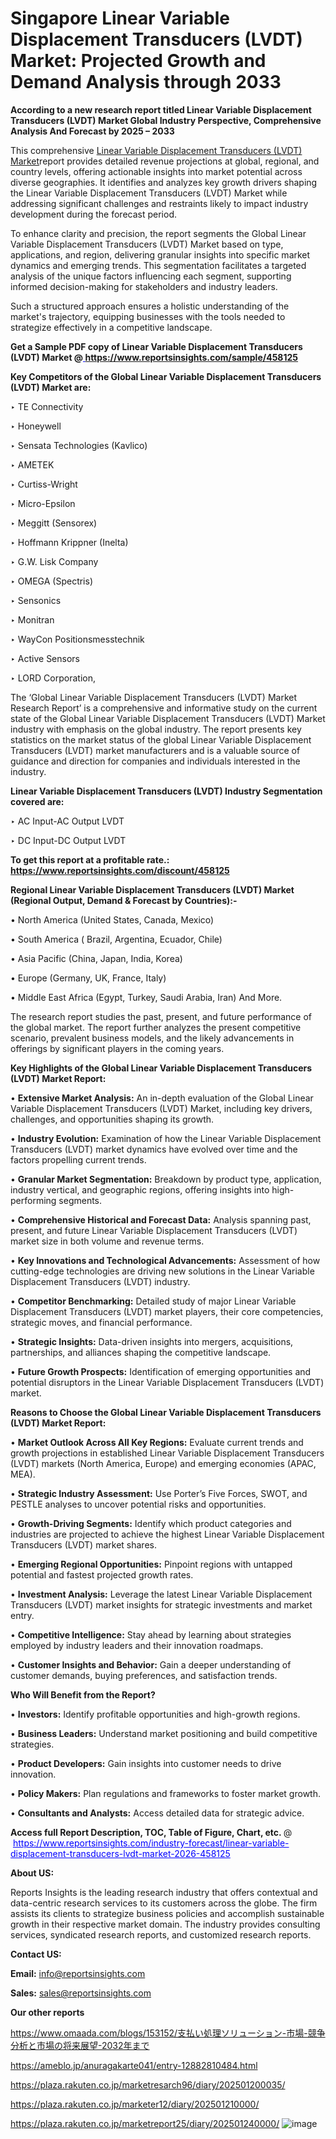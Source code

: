 # Singapore Linear Variable Displacement Transducers (LVDT) Market: Projected Growth and Demand Analysis through 2033

<strong>According to a new research report titled Linear Variable Displacement Transducers (LVDT) Market Global Industry Perspective, Comprehensive Analysis And Forecast by 2025 – 2033</strong>

This comprehensive <a href=https://www.reportsinsights.com/sample/458125>Linear Variable Displacement Transducers (LVDT) Market</a>report provides detailed revenue projections at global, regional, and country levels, offering actionable insights into market potential across diverse geographies. It identifies and analyzes key growth drivers shaping the Linear Variable Displacement Transducers (LVDT) Market while addressing significant challenges and restraints likely to impact industry development during the forecast period.

To enhance clarity and precision, the report segments the Global Linear Variable Displacement Transducers (LVDT) Market based on type, applications, and region, delivering granular insights into specific market dynamics and emerging trends. This segmentation facilitates a targeted analysis of the unique factors influencing each segment, supporting informed decision-making for stakeholders and industry leaders.

Such a structured approach ensures a holistic understanding of the market's trajectory, equipping businesses with the tools needed to strategize effectively in a competitive landscape.

<strong>Get a Sample PDF copy of Linear Variable Displacement Transducers (LVDT) Market </strong><strong>@<a href=https://www.reportsinsights.com/sample/458125 style=color:#0000ff;> https://www.reportsinsights.com/sample/458125</a></strong></font>

<strong>Key Competitors of the Global Linear Variable Displacement Transducers (LVDT) Market are:</strong>

‣ TE Connectivity

‣ Honeywell

‣ Sensata Technologies (Kavlico)

‣ AMETEK

‣ Curtiss-Wright

‣ Micro-Epsilon

‣ Meggitt (Sensorex)

‣ Hoffmann Krippner (Inelta)

‣ G.W. Lisk Company

‣ OMEGA (Spectris)

‣ Sensonics

‣ Monitran

‣ WayCon Positionsmesstechnik

‣ Active Sensors

‣ LORD Corporation,

The ‘Global Linear Variable Displacement Transducers (LVDT) Market Research Report’ is a comprehensive and informative study on the current state of the Global Linear Variable Displacement Transducers (LVDT) Market industry with emphasis on the global industry. The report presents key statistics on the market status of the global Linear Variable Displacement Transducers (LVDT) market manufacturers and is a valuable source of guidance and direction for companies and individuals interested in the industry.

<strong>Linear Variable Displacement Transducers (LVDT) Industry Segmentation covered are:</strong>

‣ AC Input-AC Output LVDT

‣ DC Input-DC Output LVDT

<strong>To get this report at a profitable rate.: <a href=https://www.reportsinsights.com/discount/458125 style=color:#0000ff;>https://www.reportsinsights.com/discount/458125</a></strong></font>

<strong>Regional Linear Variable Displacement Transducers (LVDT) Market (Regional Output, Demand &amp; Forecast by Countries):-</strong>

• North America (United States, Canada, Mexico)

• South America ( Brazil, Argentina, Ecuador, Chile)

• Asia Pacific (China, Japan, India, Korea)

• Europe (Germany, UK, France, Italy)

• Middle East Africa (Egypt, Turkey, Saudi Arabia, Iran) And More.

The research report studies the past, present, and future performance of the global market. The report further analyzes the present competitive scenario, prevalent business models, and the likely advancements in offerings by significant players in the coming years.

<strong>Key Highlights of the Global Linear Variable Displacement Transducers (LVDT) Market Report:</strong>

• <strong>Extensive Market Analysis:</strong> An in-depth evaluation of the Global Linear Variable Displacement Transducers (LVDT) Market, including key drivers, challenges, and opportunities shaping its growth.

• <strong>Industry Evolution:</strong> Examination of how the Linear Variable Displacement Transducers (LVDT) market dynamics have evolved over time and the factors propelling current trends.

• <strong>Granular Market Segmentation:</strong> Breakdown by product type, application, industry vertical, and geographic regions, offering insights into high-performing segments.

• <strong>Comprehensive Historical and Forecast Data:</strong> Analysis spanning past, present, and future Linear Variable Displacement Transducers (LVDT) market size in both volume and revenue terms.

• <strong>Key Innovations and Technological Advancements:</strong> Assessment of how cutting-edge technologies are driving new solutions in the Linear Variable Displacement Transducers (LVDT) industry.

• <strong>Competitor Benchmarking:</strong> Detailed study of major Linear Variable Displacement Transducers (LVDT) market players, their core competencies, strategic moves, and financial performance.

• <strong>Strategic Insights:</strong> Data-driven insights into mergers, acquisitions, partnerships, and alliances shaping the competitive landscape.

• <strong>Future Growth Prospects:</strong> Identification of emerging opportunities and potential disruptors in the Linear Variable Displacement Transducers (LVDT) market.

<strong>Reasons to Choose the Global Linear Variable Displacement Transducers (LVDT) Market Report:</strong>

• <strong>Market Outlook Across All Key Regions:</strong> Evaluate current trends and growth projections in established Linear Variable Displacement Transducers (LVDT) markets (North America, Europe) and emerging economies (APAC, MEA).

• <strong>Strategic Industry Assessment:</strong> Use Porter’s Five Forces, SWOT, and PESTLE analyses to uncover potential risks and opportunities.

• <strong>Growth-Driving Segments:</strong> Identify which product categories and industries are projected to achieve the highest Linear Variable Displacement Transducers (LVDT) market shares.

• <strong>Emerging Regional Opportunities:</strong> Pinpoint regions with untapped potential and fastest projected growth rates.

• <strong>Investment Analysis:</strong> Leverage the latest Linear Variable Displacement Transducers (LVDT) market insights for strategic investments and market entry.

• <strong>Competitive Intelligence:</strong> Stay ahead by learning about strategies employed by industry leaders and their innovation roadmaps.

• <strong>Customer Insights and Behavior:</strong> Gain a deeper understanding of customer demands, buying preferences, and satisfaction trends.

<strong>Who Will Benefit from the Report?</strong>

• <strong>Investors:</strong> Identify profitable opportunities and high-growth regions.

• <strong>Business Leaders:</strong> Understand market positioning and build competitive strategies.

• <strong>Product Developers:</strong> Gain insights into customer needs to drive innovation.

• <strong>Policy Makers:</strong> Plan regulations and frameworks to foster market growth.

• <strong>Consultants and Analysts:</strong> Access detailed data for strategic advice.
</ul>
<strong>Access full Report Description, TOC, Table of Figure, Chart, etc. </strong>@  <a href=https://www.reportsinsights.com/industry-forecast/linear-variable-displacement-transducers-lvdt-market-2026-458125 style=color:#0000ff;>https://www.reportsinsights.com/industry-forecast/linear-variable-displacement-transducers-lvdt-market-2026-458125</a></font>

<strong><strong>About US</strong>:</strong>

Reports Insights is the leading research industry that offers contextual and data-centric research services to its customers across the globe. The firm assists its clients to strategize business policies and accomplish sustainable growth in their respective market domain. The industry provides consulting services, syndicated research reports, and customized research reports.

<strong>Contact US:</strong>

<p class=""""><b>Email:</b> <a href=mailto:info@reportsinsights.com>info@reportsinsights.com</a></p>
<p class=""""><b>Sales:</b> <a href=mailto:sales@reportsinsights.com>sales@reportsinsights.com</a></p>

<strong>Our other reports</strong>

<a href=https://www.omaada.com/blogs/153152/支払い処理ソリューション-市場-競争分析と市場の将来展望-2032年まで>https://www.omaada.com/blogs/153152/支払い処理ソリューション-市場-競争分析と市場の将来展望-2032年まで</a>

<a href=https://ameblo.jp/anuragakarte041/entry-12882810484.html>https://ameblo.jp/anuragakarte041/entry-12882810484.html</a>

<a href=https://plaza.rakuten.co.jp/marketresarch96/diary/202501200035/>https://plaza.rakuten.co.jp/marketresarch96/diary/202501200035/</a>

<a href=https://plaza.rakuten.co.jp/marketer12/diary/202501210000/>https://plaza.rakuten.co.jp/marketer12/diary/202501210000/</a>

<a href=https://plaza.rakuten.co.jp/marketreport25/diary/202501240000/>https://plaza.rakuten.co.jp/marketreport25/diary/202501240000/</a>
![image](https://github.com/user-attachments/assets/b89e6c27-5cd9-4d9d-a0ca-f58b2d1403d0)
